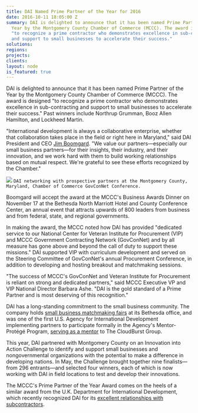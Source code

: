 ```yaml
---
title: DAI Named Prime Partner of the Year for 2016
date: 2016-10-11 18:05:00 Z
summary: DAI is delighted to announce that it has been named Prime Partner of the
  Year by the Montgomery County Chamber of Commerce (MCCC). The award is designed
  "to recognize a prime contractor who demonstrates excellence in sub-contracting
  and support to small businesses to accelerate their success."
solutions: 
regions: 
projects: 
clients: 
layout: node
is_featured: true
---
```


DAI is delighted to announce that it has been named Prime Partner of the Year by the Montgomery County Chamber of Commerce (MCCC). The award is designed "to recognize a prime contractor who demonstrates excellence in sub-contracting and support to small businesses to accelerate their success." Past winners include Northrup Grumman, Booz Allen Hamilton, and Lockheed Martin.

<!--more-->

"International development is always a collaborative enterprise, whether that collaboration takes place in the field or right here in Maryland," said DAI President and CEO [Jim Boomgard][1]. "We value our partners—especially our small business partners—for their insights, their industry, and their innovation, and we work hard with them to build working relationships based on mutual respect. We're grateful to see these efforts recognized by the Chamber."

![][2]
`DAI networking with prospective partners at the Montgomery County, Maryland, Chamber of Commerce GovConNet Conference.`

Boomgard will accept the award at the MCCC's Business Awards Dinner on November 17 at the Bethesda North Marriott Hotel and County Conference Center, an annual event that attracts upwards of 800 leaders from business and from federal, state, and regional governments.

In making the award, the MCCC noted how DAI has provided "dedicated service to our National Center for Veteran Institute for Procurement (VIP) and MCCC Government Contracting Network (GovConNet) and by all measure has gone above and beyond the call of duty to support these missions." DAI supported VIP with curriculum development and served on the Steering Committee of GovConNet's annual Procurement Conference, in addition to developing and hosting breakout and matchmaking sessions.

"The success of MCCC's GovConNet and Veteran Institute for Procurement is reliant on strong and dedicated partners," said MCCC Executive VP and VIP National Director Barbara Ashe. "DAI is the gold standard of a Prime Partner and is most deserving of this recognition."

DAI has a long-standing commitment to the small business community. The company holds [small business matchmaking fairs][3] at its Bethesda office, and was one of the first U.S. Agency for International Development implementing partners to participate formally in the Agency's Mentor-Protégé Program, [serving as a mentor][4] to The CloudBurst Group.

This year, DAI partnered with Montgomery County on an Innovation into Action Challenge to identify and support small businesses and nongovernmental organizations with the potential to make a difference in developing nations. In May, the Challenge brought together nine finalists—from 296 entrants—and selected four winners, each of which is now working with DAI in field locations to test and develop their innovations.

The MCCC's Prime Partner of the Year Award comes on the heels of a similar award from the U.K. Department for International Development, which recently recognized DAI for its [excellent relationships with subcontractors][5].

[1]: /who-we-are/leadership/james-boomgard
[2]: /assets/images/news/DAI-News----Prime-of-the-Year.jpg
[3]: /news/dai-hosts-second-annual-small-business-fair
[4]: http://www.cloudburstgroup.com/small-business-insights-working-with-usaid/
[5]: /news/dai-and-partner-imc-honoured-outstanding-relationship-subcontractors
